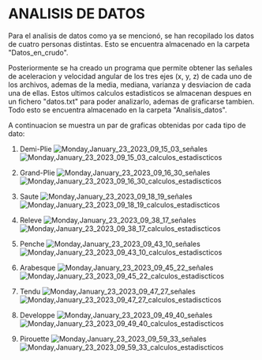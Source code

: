# ANALISIS DE DATOS
Para el analisis de datos como ya se mencionó, se han recopilado los datos de cuatro personas distintas. Esto se encuentra almacenado en la carpeta "Datos_en_crudo".

Posteriormente se ha creado un programa que permite obtener las señales de aceleracion y velocidad angular de los tres ejes (x, y, z) de cada uno de los archivos, ademas de la media, mediana, varianza y desviacion de cada una de ellas. Estos ultimos calculos estadisticos se almacenan despues en un fichero "datos.txt" para poder analizarlo, ademas de graficarse tambien. Todo esto se encuentra almacenado en la carpeta "Analisis_datos".

A continuacion se muestra un par de graficas obtenidas por cada tipo de dato:

1. Demi-Plie
![Monday,January_23_2023_09_15_03_señales](https://user-images.githubusercontent.com/113996288/214006102-f51849b8-bc23-487c-8115-a5274c43c8bc.jpg)
![Monday,January_23_2023_09_15_03_calculos_estadiscticos](https://user-images.githubusercontent.com/113996288/214006112-9a7ac59d-ed47-4e00-9daf-0fa93d4fc7a2.jpg)

2. Grand-Plie
![Monday,January_23_2023_09_16_30_señales](https://user-images.githubusercontent.com/113996288/214006175-5dfdbe54-bd6a-4cbe-8816-1f8c78d3bfa4.jpg)
![Monday,January_23_2023_09_16_30_calculos_estadiscticos](https://user-images.githubusercontent.com/113996288/214006185-f9c13b5c-8727-4160-9e38-31d3a66b2594.jpg)

3. Saute
![Monday,January_23_2023_09_18_19_señales](https://user-images.githubusercontent.com/113996288/214006445-5303fce2-a255-4d69-b155-45a8c94b2811.jpg)
![Monday,January_23_2023_09_18_19_calculos_estadiscticos](https://user-images.githubusercontent.com/113996288/214006461-c7716b39-b51d-4a0f-8e81-c684332bcd34.jpg)

4. Releve
![Monday,January_23_2023_09_38_17_señales](https://user-images.githubusercontent.com/113996288/214006552-92bd9aad-2bc7-4fea-a20d-16c621420a33.jpg)
![Monday,January_23_2023_09_38_17_calculos_estadiscticos](https://user-images.githubusercontent.com/113996288/214006598-95cafcd3-5cb3-4902-a96c-ea30cb4c3475.jpg)

5. Penche
![Monday,January_23_2023_09_43_10_señales](https://user-images.githubusercontent.com/113996288/214006654-7cde0cc5-0aa9-455a-8481-b8179779898a.jpg)
![Monday,January_23_2023_09_43_10_calculos_estadiscticos](https://user-images.githubusercontent.com/113996288/214006681-92f811ac-8915-4d68-a569-9c9fc766fd0e.jpg)

6. Arabesque
![Monday,January_23_2023_09_45_22_señales](https://user-images.githubusercontent.com/113996288/214006728-ef66b875-6901-4e9f-ad3b-58dc0b6e3f41.jpg)
![Monday,January_23_2023_09_45_22_calculos_estadiscticos](https://user-images.githubusercontent.com/113996288/214006744-1267eb06-747a-4659-96f1-b1241e6e2616.jpg)

7. Tendu
![Monday,January_23_2023_09_47_27_señales](https://user-images.githubusercontent.com/113996288/214006801-d480fcc1-e7b1-4e6d-97b1-36484b719566.jpg)
![Monday,January_23_2023_09_47_27_calculos_estadiscticos](https://user-images.githubusercontent.com/113996288/214006818-ae81d2ce-61fb-4aa8-8a1a-ae33d54b6d33.jpg)

8. Developpe
![Monday,January_23_2023_09_49_40_señales](https://user-images.githubusercontent.com/113996288/214006869-c47f8a8a-64de-4a6a-b30c-540f1173f0ea.jpg)
![Monday,January_23_2023_09_49_40_calculos_estadiscticos](https://user-images.githubusercontent.com/113996288/214006891-2b8be924-c9e8-4408-b743-17c8f882231f.jpg)

9. Pirouette
![Monday,January_23_2023_09_59_33_señales](https://user-images.githubusercontent.com/113996288/214006945-829a0678-42e9-41f5-906d-9976e1dd8205.jpg)
![Monday,January_23_2023_09_59_33_calculos_estadiscticos](https://user-images.githubusercontent.com/113996288/214006959-ab850485-6301-4532-b24e-a5cba07428ed.jpg)

